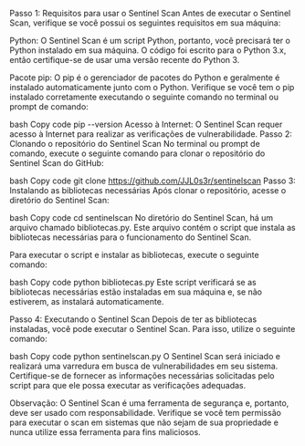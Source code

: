 Passo 1: Requisitos para usar o Sentinel Scan
Antes de executar o Sentinel Scan, verifique se você possui os seguintes requisitos em sua máquina:

Python: O Sentinel Scan é um script Python, portanto, você precisará ter o Python instalado em sua máquina. O código foi escrito para o Python 3.x, então certifique-se de usar uma versão recente do Python 3.

Pacote pip: O pip é o gerenciador de pacotes do Python e geralmente é instalado automaticamente junto com o Python. Verifique se você tem o pip instalado corretamente executando o seguinte comando no terminal ou prompt de comando:

bash
Copy code
pip --version
Acesso à Internet: O Sentinel Scan requer acesso à Internet para realizar as verificações de vulnerabilidade.
Passo 2: Clonando o repositório do Sentinel Scan
No terminal ou prompt de comando, execute o seguinte comando para clonar o repositório do Sentinel Scan do GitHub:

bash
Copy code
git clone https://github.com/JJL0s3r/sentinelscan
Passo 3: Instalando as bibliotecas necessárias
Após clonar o repositório, acesse o diretório do Sentinel Scan:

bash
Copy code
cd sentinelscan
No diretório do Sentinel Scan, há um arquivo chamado bibliotecas.py. Este arquivo contém o script que instala as bibliotecas necessárias para o funcionamento do Sentinel Scan.

Para executar o script e instalar as bibliotecas, execute o seguinte comando:

bash
Copy code
python bibliotecas.py
Este script verificará se as bibliotecas necessárias estão instaladas em sua máquina e, se não estiverem, as instalará automaticamente.

Passo 4: Executando o Sentinel Scan
Depois de ter as bibliotecas instaladas, você pode executar o Sentinel Scan. Para isso, utilize o seguinte comando:

bash
Copy code
python sentinelscan.py
O Sentinel Scan será iniciado e realizará uma varredura em busca de vulnerabilidades em seu sistema. Certifique-se de fornecer as informações necessárias solicitadas pelo script para que ele possa executar as verificações adequadas.

Observação: O Sentinel Scan é uma ferramenta de segurança e, portanto, deve ser usado com responsabilidade. Verifique se você tem permissão para executar o scan em sistemas que não sejam de sua propriedade e nunca utilize essa ferramenta para fins maliciosos.

